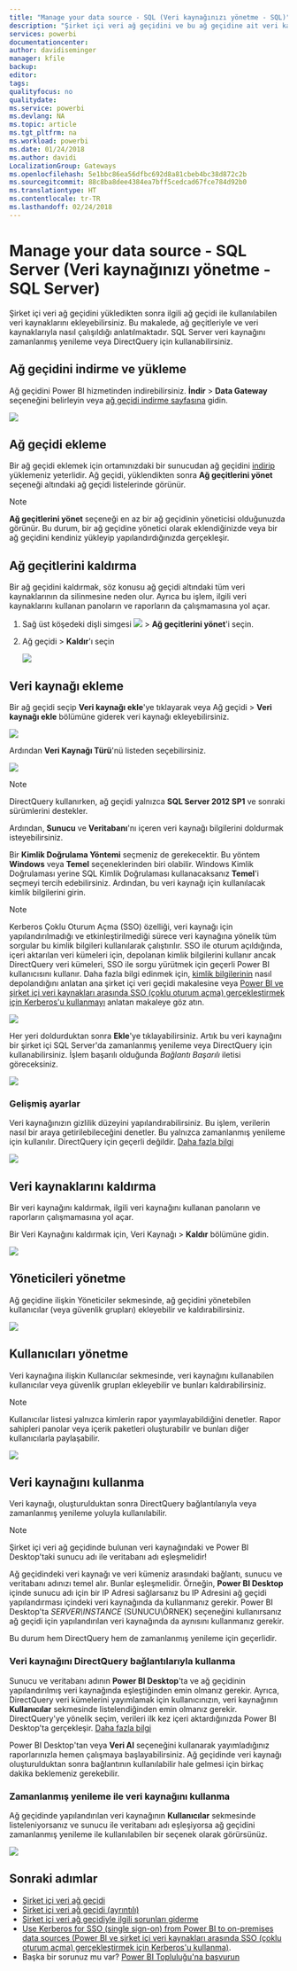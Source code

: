 ```yaml
---
title: "Manage your data source - SQL (Veri kaynağınızı yönetme - SQL)"
description: "Şirket içi veri ağ geçidini ve bu ağ geçidine ait veri kaynaklarını yönetme."
services: powerbi
documentationcenter: 
author: davidiseminger
manager: kfile
backup: 
editor: 
tags: 
qualityfocus: no
qualitydate: 
ms.service: powerbi
ms.devlang: NA
ms.topic: article
ms.tgt_pltfrm: na
ms.workload: powerbi
ms.date: 01/24/2018
ms.author: davidi
LocalizationGroup: Gateways
ms.openlocfilehash: 5e1bbc86ea56dfbc692d8a81cbeb4bc38d872c2b
ms.sourcegitcommit: 88c8ba8dee4384ea7bff5cedcad67fce784d92b0
ms.translationtype: HT
ms.contentlocale: tr-TR
ms.lasthandoff: 02/24/2018
---
```

# <a name="manage-your-data-source---sql-server"></a>Manage your data source - SQL Server (Veri kaynağınızı yönetme - SQL Server)
Şirket içi veri ağ geçidini yükledikten sonra ilgili ağ geçidi ile kullanılabilen veri kaynaklarını ekleyebilirsiniz. Bu makalede, ağ geçitleriyle ve veri kaynaklarıyla nasıl çalışıldığı anlatılmaktadır. SQL Server veri kaynağını zamanlanmış yenileme veya DirectQuery için kullanabilirsiniz.

## <a name="download-and-install-the-gateway"></a>Ağ geçidini indirme ve yükleme
Ağ geçidini Power BI hizmetinden indirebilirsiniz. **İndir** > **Data Gateway** seçeneğini belirleyin veya [ağ geçidi indirme sayfasına](https://go.microsoft.com/fwlink/?LinkId=698861) gidin.

![](media/service-gateway-enterprise-manage-sql/powerbi-download-data-gateway.png)

## <a name="add-a-gateway"></a>Ağ geçidi ekleme
Bir ağ geçidi eklemek için ortamınızdaki bir sunucudan ağ geçidini [indirip](https://go.microsoft.com/fwlink/?LinkId=698861) yüklemeniz yeterlidir. Ağ geçidi, yüklendikten sonra **Ağ geçitlerini yönet** seçeneği altındaki ağ geçidi listelerinde görünür.

> [!NOTE]
> **Ağ geçitlerini yönet** seçeneği en az bir ağ geçidinin yöneticisi olduğunuzda görünür. Bu durum, bir ağ geçidine yönetici olarak eklendiğinizde veya bir ağ geçidini kendiniz yükleyip yapılandırdığınızda gerçekleşir.
> 
> 

## <a name="remove-a-gateway"></a>Ağ geçitlerini kaldırma
Bir ağ geçidini kaldırmak, söz konusu ağ geçidi altındaki tüm veri kaynaklarının da silinmesine neden olur.  Ayrıca bu işlem, ilgili veri kaynaklarını kullanan panoların ve raporların da çalışmamasına yol açar.

1. Sağ üst köşedeki dişli simgesi ![](media/service-gateway-enterprise-manage-sql/pbi_gearicon.png) > **Ağ geçitlerini yönet**'i seçin.
2. Ağ geçidi > **Kaldır**'ı seçin
   
   ![](media/service-gateway-enterprise-manage-sql/datasourcesettings7.png)

## <a name="add-a-data-source"></a>Veri kaynağı ekleme
Bir ağ geçidi seçip **Veri kaynağı ekle**'ye tıklayarak veya Ağ geçidi > **Veri kaynağı ekle** bölümüne giderek veri kaynağı ekleyebilirsiniz.

![](media/service-gateway-enterprise-manage-sql/datasourcesettings1.png)

Ardından **Veri Kaynağı Türü**'nü listeden seçebilirsiniz.

![](media/service-gateway-enterprise-manage-sql/datasourcesettings2.png)

> [!NOTE]
> DirectQuery kullanırken, ağ geçidi yalnızca **SQL Server 2012 SP1** ve sonraki sürümlerini destekler.
> 
> 

Ardından, **Sunucu** ve **Veritabanı**'nı içeren veri kaynağı bilgilerini doldurmak isteyebilirsiniz.  

Bir **Kimlik Doğrulama Yöntemi** seçmeniz de gerekecektir.  Bu yöntem **Windows** veya **Temel** seçeneklerinden biri olabilir.  Windows Kimlik Doğrulaması yerine SQL Kimlik Doğrulaması kullanacaksanız **Temel**'i seçmeyi tercih edebilirsiniz. Ardından, bu veri kaynağı için kullanılacak kimlik bilgilerini girin.

> [!NOTE]
> Kerberos Çoklu Oturum Açma (SSO) özelliği, veri kaynağı için yapılandırılmadığı ve etkinleştirilmediği sürece veri kaynağına yönelik tüm sorgular bu kimlik bilgileri kullanılarak çalıştırılır. SSO ile oturum açıldığında, içeri aktarılan veri kümeleri için, depolanan kimlik bilgilerini kullanır ancak DirectQuery veri kümeleri, SSO ile sorgu yürütmek için geçerli Power BI kullanıcısını kullanır. Daha fazla bilgi edinmek için, [kimlik bilgilerinin](service-gateway-onprem.md#credentials) nasıl depolandığını anlatan ana şirket içi veri geçidi makalesine veya [Power BI ve şirket içi veri kaynakları arasında SSO (çoklu oturum açma) gerçekleştirmek için Kerberos'u kullanmayı](service-gateway-kerberos-for-sso-pbi-to-on-premises-data.md) anlatan makaleye göz atın.
> 
> 

![](media/service-gateway-enterprise-manage-sql/datasourcesettings3.png)

Her yeri doldurduktan sonra **Ekle**'ye tıklayabilirsiniz.  Artık bu veri kaynağını bir şirket içi SQL Server'da zamanlanmış yenileme veya DirectQuery için kullanabilirsiniz. İşlem başarılı olduğunda *Bağlantı Başarılı* iletisi göreceksiniz.

![](media/service-gateway-enterprise-manage-sql/datasourcesettings4.png)

### <a name="advanced-settings"></a>Gelişmiş ayarlar
Veri kaynağınızın gizlilik düzeyini yapılandırabilirsiniz. Bu işlem, verilerin nasıl bir araya getirilebileceğini denetler. Bu yalnızca zamanlanmış yenileme için kullanılır. DirectQuery için geçerli değildir. [Daha fazla bilgi](https://support.office.com/article/Privacy-levels-Power-Query-CC3EDE4D-359E-4B28-BC72-9BEE7900B540)

![](media/service-gateway-enterprise-manage-sql/datasourcesettings9.png)

## <a name="remove-a-data-source"></a>Veri kaynaklarını kaldırma
Bir veri kaynağını kaldırmak, ilgili veri kaynağını kullanan panoların ve raporların çalışmamasına yol açar.  

Bir Veri Kaynağını kaldırmak için, Veri Kaynağı > **Kaldır** bölümüne gidin.

![](media/service-gateway-enterprise-manage-sql/datasourcesettings6.png)

## <a name="manage-administrators"></a>Yöneticileri yönetme
Ağ geçidine ilişkin Yöneticiler sekmesinde, ağ geçidini yönetebilen kullanıcılar (veya güvenlik grupları) ekleyebilir ve kaldırabilirsiniz.

![](media/service-gateway-enterprise-manage-sql/datasourcesettings8.png)

## <a name="manage-users"></a>Kullanıcıları yönetme
Veri kaynağına ilişkin Kullanıcılar sekmesinde, veri kaynağını kullanabilen kullanıcılar veya güvenlik grupları ekleyebilir ve bunları kaldırabilirsiniz.

> [!NOTE]
> Kullanıcılar listesi yalnızca kimlerin rapor yayımlayabildiğini denetler. Rapor sahipleri panolar veya içerik paketleri oluşturabilir ve bunları diğer kullanıcılarla paylaşabilir.
> 
> 

![](media/service-gateway-enterprise-manage-sql/datasourcesettings5.png)

## <a name="using-the-data-source"></a>Veri kaynağını kullanma
Veri kaynağı, oluşturulduktan sonra DirectQuery bağlantılarıyla veya zamanlanmış yenileme yoluyla kullanılabilir.

> [!NOTE]
> Şirket içi veri ağ geçidinde bulunan veri kaynağındaki ve Power BI Desktop'taki sunucu adı ile veritabanı adı eşleşmelidir!
> 
> 

Ağ geçidindeki veri kaynağı ve veri kümeniz arasındaki bağlantı, sunucu ve veritabanı adınızı temel alır. Bunlar eşleşmelidir. Örneğin, **Power BI Desktop** içinde sunucu adı için bir IP Adresi sağlarsanız bu IP Adresini ağ geçidi yapılandırması içindeki veri kaynağında da kullanmanız gerekir. Power BI Desktop'ta *SERVER\INSTANCE* (SUNUCU\ÖRNEK) seçeneğini kullanırsanız ağ geçidi için yapılandırılan veri kaynağında da aynısını kullanmanız gerekir.

Bu durum hem DirectQuery hem de zamanlanmış yenileme için geçerlidir.

### <a name="using-the-data-source-with-directquery-connections"></a>Veri kaynağını DirectQuery bağlantılarıyla kullanma
Sunucu ve veritabanı adının **Power BI Desktop**'ta ve ağ geçidinin yapılandırılmış veri kaynağında eşleştiğinden emin olmanız gerekir. Ayrıca, DirectQuery veri kümelerini yayımlamak için kullanıcınızın, veri kaynağının **Kullanıcılar** sekmesinde listelendiğinden emin olmanız gerekir. DirectQuery'ye yönelik seçim, verileri ilk kez içeri aktardığınızda Power BI Desktop'ta gerçekleşir. [Daha fazla bilgi](desktop-use-directquery.md)

Power BI Desktop'tan veya **Veri Al** seçeneğini kullanarak yayımladığınız raporlarınızla hemen çalışmaya başlayabilirsiniz. Ağ geçidinde veri kaynağı oluşturulduktan sonra bağlantının kullanılabilir hale gelmesi için birkaç dakika beklemeniz gerekebilir.

### <a name="using-the-data-source-with-scheduled-refresh"></a>Zamanlanmış yenileme ile veri kaynağını kullanma
Ağ geçidinde yapılandırılan veri kaynağının **Kullanıcılar** sekmesinde listeleniyorsanız ve sunucu ile veritabanı adı eşleşiyorsa ağ geçidini zamanlanmış yenileme ile kullanılabilen bir seçenek olarak görürsünüz.

![](media/service-gateway-enterprise-manage-sql/powerbi-gateway-enterprise-schedule-refresh.png)

## <a name="next-steps"></a>Sonraki adımlar
* [Şirket içi veri ağ geçidi](service-gateway-onprem.md)  
* [Şirket içi veri ağ geçidi (ayrıntılı)](service-gateway-onprem-indepth.md)  
* [Şirket içi veri ağ geçidiyle ilgili sorunları giderme](service-gateway-onprem-tshoot.md)
* [Use Kerberos for SSO (single sign-on) from Power BI to on-premises data sources (Power BI ve şirket içi veri kaynakları arasında SSO (çoklu oturum açma) gerçekleştirmek için Kerberos'u kullanma)](service-gateway-kerberos-for-sso-pbi-to-on-premises-data.md). 
* Başka bir sorunuz mu var? [Power BI Topluluğu'na başvurun](http://community.powerbi.com/)

